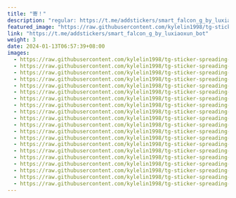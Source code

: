 ```yaml
---
title: "寄！"
description: "regular: https://t.me/addstickers/smart_falcon_g_by_luxiaoxun_bot"
featured_image: "https://raw.githubusercontent.com/kylelin1998/tg-sticker-spreading-worldwide-images/main/img/63b72121-db34-49ea-ac48-7405b46417fd.jpg"
link: "https://t.me/addstickers/smart_falcon_g_by_luxiaoxun_bot"
weight: 3
date: 2024-01-13T06:57:39+08:00
images:
  - https://raw.githubusercontent.com/kylelin1998/tg-sticker-spreading-worldwide-images/main/img/63b72121-db34-49ea-ac48-7405b46417fd.jpg
  - https://raw.githubusercontent.com/kylelin1998/tg-sticker-spreading-worldwide-images/main/img/e9ca9bda-32e6-4c81-b9c3-68389e6afe45.jpg
  - https://raw.githubusercontent.com/kylelin1998/tg-sticker-spreading-worldwide-images/main/img/253ea5d6-2180-4e0c-a623-4ce15f095e3c.jpg
  - https://raw.githubusercontent.com/kylelin1998/tg-sticker-spreading-worldwide-images/main/img/b135fc24-db77-4fcd-8e3a-8b0b56a1c776.jpg
  - https://raw.githubusercontent.com/kylelin1998/tg-sticker-spreading-worldwide-images/main/img/a4b54440-ebae-4d9f-ab5c-8d511354b1f0.jpg
  - https://raw.githubusercontent.com/kylelin1998/tg-sticker-spreading-worldwide-images/main/img/4eda6919-8ec9-4c56-90f9-e4b5dbb1a336.jpg
  - https://raw.githubusercontent.com/kylelin1998/tg-sticker-spreading-worldwide-images/main/img/e28a1b11-e9fa-4fca-9c08-704d481752a6.jpg
  - https://raw.githubusercontent.com/kylelin1998/tg-sticker-spreading-worldwide-images/main/img/49401f4c-bd12-4a1e-9526-b41b4aa4dd54.jpg
  - https://raw.githubusercontent.com/kylelin1998/tg-sticker-spreading-worldwide-images/main/img/8767a549-a755-4bbe-beae-c19f5b6a5e01.jpg
  - https://raw.githubusercontent.com/kylelin1998/tg-sticker-spreading-worldwide-images/main/img/8bae8d37-22bb-467e-a04a-c57bd5c4e900.jpg
  - https://raw.githubusercontent.com/kylelin1998/tg-sticker-spreading-worldwide-images/main/img/a4b76abc-108f-4ef7-9402-b58763c44b6a.jpg
  - https://raw.githubusercontent.com/kylelin1998/tg-sticker-spreading-worldwide-images/main/img/c9c550a9-884b-4f96-8beb-5409626feac2.jpg
  - https://raw.githubusercontent.com/kylelin1998/tg-sticker-spreading-worldwide-images/main/img/27a105a7-94aa-4b39-84a4-fea8af19580f.jpg
  - https://raw.githubusercontent.com/kylelin1998/tg-sticker-spreading-worldwide-images/main/img/2807cf8a-80a2-4e4a-9e5b-5aee287c9dbe.jpg
  - https://raw.githubusercontent.com/kylelin1998/tg-sticker-spreading-worldwide-images/main/img/30b091b8-b5dc-4968-bb5a-eef3e8155953.jpg
  - https://raw.githubusercontent.com/kylelin1998/tg-sticker-spreading-worldwide-images/main/img/e1a9f105-9ef7-4e4b-b104-66d2f6b0757e.jpg
  - https://raw.githubusercontent.com/kylelin1998/tg-sticker-spreading-worldwide-images/main/img/9032a688-4b02-4508-a40b-72785802bdea.jpg
  - https://raw.githubusercontent.com/kylelin1998/tg-sticker-spreading-worldwide-images/main/img/2a86ed97-dc6b-4488-a082-0c9c5c0c3774.jpg
  - https://raw.githubusercontent.com/kylelin1998/tg-sticker-spreading-worldwide-images/main/img/c3fea7b1-8a3c-4fcf-a0c7-3ffc97a49ca5.jpg
  - https://raw.githubusercontent.com/kylelin1998/tg-sticker-spreading-worldwide-images/main/img/caf43b71-30d7-4b60-8660-fff0e87a106c.jpg
---
```

